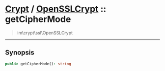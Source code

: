 # [Crypt](crypt.md) / [OpenSSLCrypt](crypt-OpenSSLCrypt.md) :: getCipherMode
 > im\crypt\ssl\OpenSSLCrypt
____

## Synopsis
```php
public getCipherMode(): string
```
